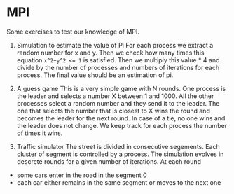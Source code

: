 # MPI
Some exercises to test our knowledge of MPI.

1. Simulation to estimate the value of Pi
For each process we extract a random number for x and y. Then we check how many times this equation `x^2+y^2 <= 1` is satisfied.
Then we multiply this value * 4 and divide by the number of processes and numbers of iterations for each process.
The final value should be an estimation of pi.

2. A guess game
This is a very simple game with N rounds.
One process is the leader and selects a number X between 1 and 1000.
All the other processes select a random number and they send it to the leader. The one that selects the number that is closest to X wins the round and becomes the leader for the next round. In case of a tie, no one wins and the leader does not change.
We keep track for each process the number of times it wins.

3. Traffic simulator
The street is divided in consecutive segements. Each cluster of segment is controlled by a process. The simulation evolves in descrete rounds for a given number of iterations.
At each round 
- some cars enter in the road in the segment 0
- each car either remains in the same segment or moves to the next one

